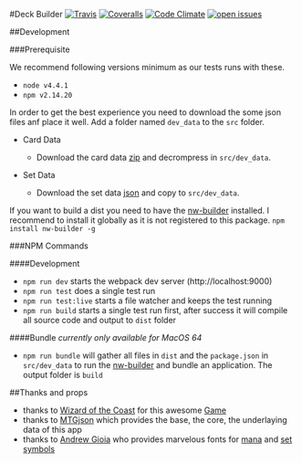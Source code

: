 #Deck Builder
[![Travis](https://img.shields.io/travis/Dica-Developer/MTG.svg?style=flat-square)](https://travis-ci.org/Dica-Developer/MTG) [![Coveralls](https://img.shields.io/coveralls/Dica-Developer/MTG.svg?style=flat-square)](https://coveralls.io/github/Dica-Developer/MTG) [![Code Climate](https://img.shields.io/codeclimate/github/Dica-Developer/MTG.svg?style=flat-square)](https://codeclimate.com/github/Dica-Developer/MTG) [![open issues](http://img.shields.io/github/issues/Dica-Developer/MTG.svg?style=flat-square)](https://github.com/Dica-Developer/MTG/issues)

##Development

###Prerequisite

We recommend following versions minimum as our tests runs with these.

* `node v4.4.1` 
* `npm v2.14.20`

In order to get the best experience you need to download the some json files anf place it well.
Add a folder named `dev_data` to the `src` folder.

* Card Data
    * Download the card data [zip](http://mtgjson.com/json/AllSets-x.json.zip) and decrompress in `src/dev_data`.

* Set Data
    * Download the set data [json](http://mtgjson.com/json/SetList.json) and copy to `src/dev_data`.

If you want to build a dist you need to have the [nw-builder](https://github.com/nwjs/nw-builder) installed.
I recommend to install it globally as it is not registered to this package.
`npm install nw-builder -g`

###NPM Commands

####Development

* `npm run dev` starts the webpack dev server (http://localhost:9000)
* `npm run test` does a single test run
* `npm run test:live` starts a file watcher and keeps the test running
* `npm run build` starts a single test run first, after success it will compile all source code and output to `dist` folder

####Bundle
_currently only available for MacOS 64_

* `npm run bundle` will gather all files in `dist` and the `package.json` in `src/dev_data` to run the [nw-builder](https://github.com/nwjs/nw-builder) and bundle an application. The output folder is `build`


##Thanks and props

* thanks to [Wizard of the Coast](http://company.wizards.com/) for this awesome [Game](http://magic.wizards.com/)
* thanks to [MTGjson](http://mtgjson.com/) which provides the base, the core, the underlaying data of this app
* thanks to [Andrew Gioia](https://github.com/andrewgioia) who provides marvelous fonts for [mana](https://github.com/andrewgioia/Mana) and [set symbols](https://github.com/andrewgioia/Keyrune)
